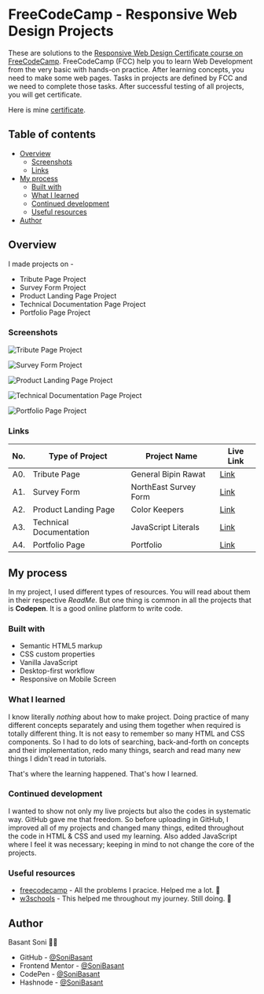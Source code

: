 # FreeCodeCamp - Responsive Web Design Projects

These are solutions to the [Responsive Web Design Certificate course on FreeCodeCamp](https://www.freecodecamp.org/learn/responsive-web-design/). FreeCodeCamp (FCC) help you to learn Web Development from the very basic with hands-on practice. After learning concepts, you need to make some web pages. Tasks in projects are defined by FCC and we need to complete those tasks. After successful testing of all projects, you will get certificate.

Here is mine [certificate](https://www.freecodecamp.org/certification/SoniBasant/responsive-web-design).

## Table of contents

- [Overview](#overview)
  - [Screenshots](#screenshots)
  - [Links](#links)
- [My process](#my-process)
  - [Built with](#built-with)
  - [What I learned](#what-i-learned)
  - [Continued development](#continued-development)
  - [Useful resources](#useful-resources)
- [Author](#author)

## Overview

I made projects on -

- Tribute Page Project
- Survey Form Project
- Product Landing Page Project
- Technical Documentation Page Project
- Portfolio Page Project

### Screenshots

![Tribute Page Project](https://sonibasant.github.io/FCC-Responsive-Web-Design/A4.%20Portfolio%20Page/Images/Tri1.jpg)

![Survey Form Project](https://sonibasant.github.io/FCC-Responsive-Web-Design/A4.%20Portfolio%20Page/Images/NE1.jpg)

![Product Landing Page Project](https://sonibasant.github.io/FCC-Responsive-Web-Design/A4.%20Portfolio%20Page/Images/PLP1.jpg)

![Technical Documentation Page Project](https://sonibasant.github.io/FCC-Responsive-Web-Design/A4.%20Portfolio%20Page/Images/TD1.jpg)

![Portfolio Page Project](https://sonibasant.github.io/FCC-Responsive-Web-Design/A4.%20Portfolio%20Page/Images/Portfolio.png)

### Links

| No. | Type of Project         | Project Name          | Live Link                                                                                                     |
| --: | ----------------------- | --------------------- | ------------------------------------------------------------------------------------------------------------- |
| A0. | Tribute Page            | General Bipin Rawat   | [Link](https://sonibasant.github.io/FCC-Responsive-Web-Design/A0.%20Tribute%20Page/tribute.html)              |
| A1. | Survey Form             | NorthEast Survey Form | [Link](https://sonibasant.github.io/FCC-Responsive-Web-Design/A1.%20Survey%20Form%20Page/surveyForm.html)     |
| A2. | Product Landing Page    | Color Keepers         | [Link](https://sonibasant.github.io/FCC-Responsive-Web-Design/A2.%20Product%20Landing%20Page/productLP.html)  |
| A3. | Technical Documentation | JavaScript Literals   | [Link](https://sonibasant.github.io/FCC-Responsive-Web-Design/A3.%20Technical%20Documentation%20Page/TD.html) |
| A4. | Portfolio Page          | Portfolio             | [Link](https://sonibasant.github.io/FCC-Responsive-Web-Design/A4.%20Portfolio%20Page/portfolioPage.html)      |

## My process

In my project, I used different types of resources. You will read about them in their respective _ReadMe_. But one thing is common in all the projects that is **Codepen**. It is a good online platform to write code.

### Built with

- Semantic HTML5 markup
- CSS custom properties
- Vanilla JavaScript
- Desktop-first workflow
- Responsive on Mobile Screen

### What I learned

I know literally _nothing_ about how to make project. Doing practice of many different concepts separately and using them together when required is totally different thing. It is not easy to remember so many HTML and CSS components. So I had to do lots of searching, back-and-forth on concepts and their implementation, redo many things, search and read many new things I didn't read in tutorials.

That's where the learning happened. That's how I learned.

### Continued development

I wanted to show not only my live projects but also the codes in systematic way. GitHub gave me that freedom. So before uploading in GitHub, I improved all of my projects and changed many things, edited throughout the code in HTML & CSS and used my learning. Also added JavaScript where I feel it was necessary; keeping in mind to not change the core of the projects.

### Useful resources

- [freecodecamp](https://www.freecodecamp.org/) - All the problems I pracice. Helped me a lot. 🙌
- [w3schools](https://www.w3schools.com) - This helped me throughout my journey. Still doing. 🙂

## Author

Basant Soni 👨‍💻

- GitHub - [@SoniBasant](https://github.com/SoniBasant)
- Frontend Mentor - [@SoniBasant](https://www.frontendmentor.io/profile/SoniBasant)
- CodePen - [@SoniBasant](https://codepen.io/sonibasant)
- Hashnode - [@SoniBasant](https://sonibasant.hashnode.dev/)
